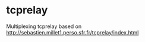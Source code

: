 tcprelay
========

Multiplexing tcprelay based on http://sebastien.millet1.perso.sfr.fr/tcprelay/index.html
